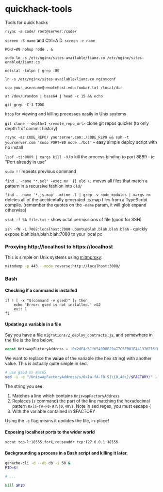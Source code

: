 # quickhack-tools
Tools for quick hacks

`rsync -a code/ root@server:/code/`

`screen -S name` and Ctrl+A D. `screen -r name`

`PORT=80 nohup node . &`

`sudo ln -s /etc/nginx/sites-available/liamz.co /etc/nginx/sites-enabled/liamz.co`

`netstat -tulpn | grep :80`

`ln -s /etc/nginx/sites-available/liamz.co nginxconf`

`scp your_username@remotehost.edu:foobar.txt /local/dir`

`at /dev/urandom | base64 | head -c 15 && echo`

`git grep -C 3 TODO`

`htop` for viewing and killing processes easily in Unix systems

`git clone --depth=1 <remote_repo_url>` clone git repos quicker (to only depth 1 of commit history)

`rsync -az CODE_REPO/ yourserver.com:./CODE_REPO && ssh -t yourserver.com 'sudo PORT=80 node ./bot'` - easy simple deploy script with no install

`lsof -ti:8889 | xargs kill -9` to kill the process binding to port 8889 - ie "Port already in use"

`sudo !!` repeats previous command

`find . -name "*.sol" -exec mv  {} old \;` moves all files that match a pattern in a recursive fashion into `old/`

`find . -name '*.js.map' -mtime -1 | grep -v node_modules | xargs rm` deletes all of the accidentally generated .js.map files from a TypeScript compile. (remember the quotes on the `-name` param, it will glob expand otherwise)

`stat -f %A file.txt` - show octal permissions of file (good for SSH)

`ssh -fN -L 7082:localhost:7080 ubuntu@blah.blah.blah.blah` - quickly expose blah.blah.blah.blah:7080 to your local pc

### Proxying http://localhost to https://localhost
This is simple on Unix systems using [mitmproxy](https://mitmproxy.org/):

```bash
mitmdump -p 443 --mode reverse:http://localhost:3000/
```

### Bash
#### Checking if a command is installed
```
if ! [ -x "$(command -v gsed)" ]; then
    echo 'Error: gsed is not installed.' >&2
    exit 1
fi
```

#### Updating a variable in a file
Say you have a file `migrations/2_deploy_contracts.js`, and somewhere in the file is the line below:

```js
const UniswapFactoryAddress = '0x2dF4d51f6549D8E29a77C5E981F441376F15fE15' // UniswapFactory contract address
```

We want to replace the **value** of the variable (the hex string) with another value. This is actually quite simple in sed. 

```sh
# use gsed on macOS
sed -i -e "/UniswapFactoryAddress/s/0x[a-fA-F0-9]\{0,40\}/$FACTORY/" ../../migrations/2_deploy_contracts.js
```

The string you see:
 1. Matches a line which contains `UniswapFactoryAddress`
 2. Replaces (`s` command) the part of the line matching the hexadecimal pattern `0x[a-fA-F0-9]\{0,40\}`. Note in sed regex, you must escape `{`
 3. With the variable contained in $FACTORY

Using the `-e` flag means it updates the file, in-place!

#### Exposing localhost ports to the wider world

`socat tcp-l:18555,fork,reuseaddr tcp:127.0.0.1:18556`

#### Backgrounding a process in a Bash script and killing it later.

```sh
ganache-cli -d --db db -i 50 &
PID=$!

# ...

kill $PID
```
